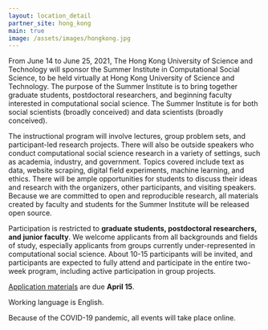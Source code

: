 ```yaml
---
layout: location_detail
partner_site: hong_kong
main: true
image: /assets/images/hongkong.jpg
---
```


From June 14 to June 25, 2021, The Hong Kong University of Science and Technology will sponsor the Summer Institute in Computational Social Science, to be held virtually at Hong Kong University of Science and Technology. The purpose of the Summer Institute is to bring together graduate students, postdoctoral researchers, and beginning faculty interested in computational social science. The Summer Institute is for both social scientists (broadly conceived) and data scientists (broadly conceived).

The instructional program will involve lectures, group problem sets, and participant-led research projects. There will also be outside speakers who conduct computational social science research in a variety of settings, such as academia, industry, and government. Topics covered include text as data, website scraping, digital field experiments, machine learning, and ethics. There will be ample opportunities for students to discuss their ideas and research with the organizers, other participants, and visiting speakers. Because we are committed to open and reproducible research, all materials created by faculty and students for the Summer Institute will be released open source.

Participation is restricted to **graduate students, postdoctoral researchers, and junior faculty**. We welcome applicants from all backgrounds and fields of study, especially applicants from groups currently under-represented in computational social science. About 10-15 participants will be invited, and participants are expected to fully attend and participate in the entire two-week program, including active participation in group projects.

[Application materials](https://compsocialscience.github.io/summer-institute/2021/hong_kong/apply) are due **April 15**.

Working language is English.

Because of the COVID-19 pandemic, all events will take place online.

